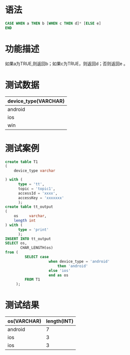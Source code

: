 # 语法

```sql
CASE WHEN a THEN b [WHEN c THEN d]* [ELSE e]
END
```

# 功能描述

如果a为TRUE,则返回b；如果c为TRUE，则返回d；否则返回e 。

# 测试数据

| device_type(VARCHAR) |
|----------------------|
| android              |
| ios                  |
| win                  |

# 测试案例

```sql
create table T1
(
    device_type varchar

) with (
      type = 'tt',
      topic = 'topic1',
      accessId = 'xxxx',
      accessKey = 'xxxxxxx'
      );
create table tt_output
(
    os     varchar,
    length int
) with (
      type = 'print'
      );
INSERT INTO tt_output
SELECT os,
       CHAR_LENGTH(os)
from (
         SELECT case
                    when device_type = 'android'
                        then 'android'
                    else 'ios'
                    end as os
         FROM T1
     );
```

# 测试结果

| os(VARCHAR) | length(INT) |
|-------------|-------------|
| android     | 7           |
| ios         | 3           |
| ios         | 3           |


